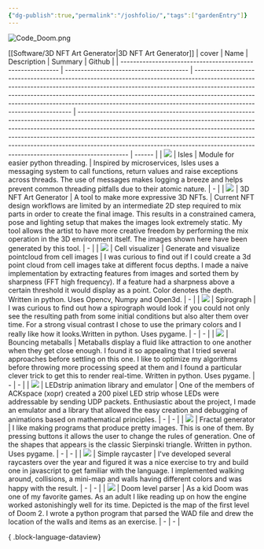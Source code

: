```yaml
---
{"dg-publish":true,"permalink":"/joshfolio/","tags":["gardenEntry"]}
---
```



![Code_Doom.png](/img/user/Images/Code_Doom.png)

[[Software/3D NFT Art Generator\|3D NFT Art Generator]]
| cover                                                      | Name                                    | Description                                                                                                                                                                                                                                                                                                                                                     | Summary                                                                                                                                                                                                                                                                                                                                                                                                                | Github |
| ---------------------------------------------------------- | --------------------------------------- | --------------------------------------------------------------------------------------------------------------------------------------------------------------------------------------------------------------------------------------------------------------------------------------------------------------------------------------------------------------- | ---------------------------------------------------------------------------------------------------------------------------------------------------------------------------------------------------------------------------------------------------------------------------------------------------------------------------------------------------------------------------------------------------------------------- | ------ |
| <img src='/img/user/Images/Code_Isles.gif'></img>          | Isles                                   | Module for easier python threading.                                                                                                                                                                                                                                                                                                                             | Inspired by microservices, Isles uses a messaging system to call functions, return values and raise exceptions across threads. The use of messages makes logging a breeze and helps prevent common threading pitfalls due to their atomic nature.                                                                                                                                                                      | \-     |
| <img src='/img/user/Images/NFT Creator.gif'></img>         | 3D NFT Art Generator                    | A tool to make more expressive 3D NFTs.                                                                                                                                                                                                                                                                                                                         | Current NFT design workflows are limited by an intermediate 2D step required to mix parts in order to create the final image. This results in a constrained camera, pose and lighting setup that makes the images look extremely static. My tool allows the artist to have more creative freedom by performing the mix operation in the 3D environment itself. The images shown here have been generated by this tool. | \-     |
| <img src='/img/user/Images/Code_PointCloud.gif'></img>     | Cell visualizer                         | Generate and visualize pointcloud from cell images                                                                                                                                                                                                                                                                                                              | I was curious to find out if I could create a 3d point cloud from cell images take at different focus depths. I made a naive implementation by extracting features from images and sorted them by sharpness (FFT high frequency). If a feature had a sharpness above a certain threshold it would display as a point. Color denotes the depth. Written in python. Uses Opencv, Numpy and Open3d.                       | \-     |
| <img src='/img/user/Images/Code_Spirograph_Gif.gif'></img> | Spirograph                              | I was curious to find out how a spirograph would look if you could not only see the resulting path from some initial conditions but also alter them over time. For a strong visual contrast I chose to use the primary colors and I really like how it looks.Written in python. Uses pygame.                                                                    | \-                                                                                                                                                                                                                                                                                                                                                                                                                     | \-     |
| <img src='/img/user/Images/Code_Metaballs_Gif.gif'></img>  | Bouncing metaballs                      | Metaballs display a fluid like attraction to one another when they get close enough. I found it so appealing that I tried several approaches before settling on this one. I like to optimize my algorithms before throwing more processing speed at them and I found a particular clever trick to get this to render real-time. Written in python. Uses pygame. | \-                                                                                                                                                                                                                                                                                                                                                                                                                     | \-     |
| <img src='/img/user/Images/Code_Ledstrip.gif'></img>       | LEDstrip animation library and emulator | One of the members of ACKspace (xopr) created a 200 pixel LED strip whose LEDs were addressable by sending UDP packets. Enthusiastic about the project, I made an emulator and a library that allowed the easy creation and debugging of animations based on mathematical principles.                                                                           | \-                                                                                                                                                                                                                                                                                                                                                                                                                     | \-     |
| <img src='/img/user/Images/Code_FractalGen_Gif.gif'></img> | Fractal generator                       | I like making programs that produce pretty images. This is one of them. By pressing buttons it allows the user to change the rules of generation. One of the shapes that appears is the classic Sierpinski triangle. Written in python. Uses pygame.                                                                                                            | \-                                                                                                                                                                                                                                                                                                                                                                                                                     | \-     |
| <img src='/img/user/Images/Code_Raycaster_Gif.gif'></img>  | Simple raycaster                        | I've developed several raycasters over the year and figured it was a nice exercise to try and build one in javascript to get familiar with the language. I implemented walking around, collisions, a mini-map and walls having different colors and was happy with the result.                                                                                  | \-                                                                                                                                                                                                                                                                                                                                                                                                                     | \-     |
| <img src='/img/user/Images/Code_Doom.png'></img>           | Doom level parser                       | As a kid Doom was one of my favorite games. As an adult I like reading up on how the engine worked astonishingly well for its time. Depicted is the map of the first level of Doom 2. I wrote a python program that parsed the WAD file and drew the location of the walls and items as an exercise.                                                            | \-                                                                                                                                                                                                                                                                                                                                                                                                                     | \-     |

{ .block-language-dataview}
